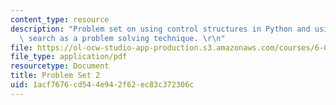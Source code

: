 ```yaml
---
content_type: resource
description: "Problem set on using control structures in Python and using exhaustive\
  \ search as a problem solving technique. \r\n"
file: https://ol-ocw-studio-app-production.s3.amazonaws.com/courses/6-00-introduction-to-computer-science-and-programming-fall-2008/1acf7676cd544e942f62ec83c372306c_pset2.pdf
file_type: application/pdf
resourcetype: Document
title: Problem Set 2
uid: 1acf7676-cd54-4e94-2f62-ec83c372306c
---
```

